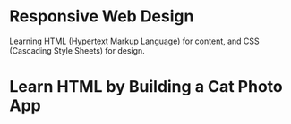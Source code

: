 # Responsive Web Design

Learning HTML (Hypertext Markup Language) for content, and CSS (Cascading Style Sheets) for design.

# Learn HTML by Building a Cat Photo App
